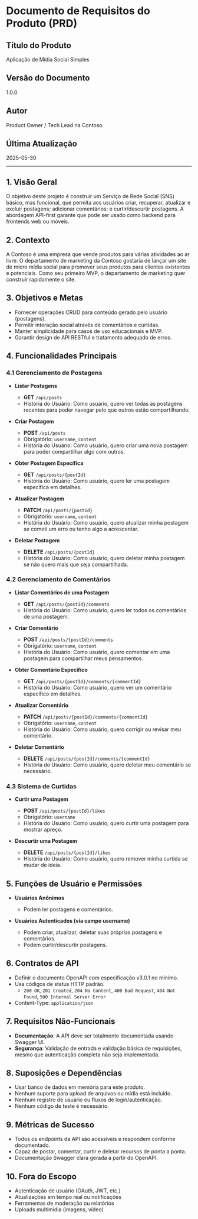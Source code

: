 # Documento de Requisitos do Produto (PRD)

## Título do Produto

Aplicação de Mídia Social Simples

## Versão do Documento

1.0.0

## Autor

Product Owner / Tech Lead na Contoso

## Última Atualização

2025-05-30

---

## 1. Visão Geral

O objetivo deste projeto é construir um Serviço de Rede Social (SNS) básico, mas funcional, que permita aos usuários criar, recuperar, atualizar e excluir postagens; adicionar comentários; e curtir/descurtir postagens. A abordagem API-first garante que pode ser usado como backend para frontends web ou móveis.

## 2. Contexto

A Contoso é uma empresa que vende produtos para várias atividades ao ar livre. O departamento de marketing da Contoso gostaria de lançar um site de micro mídia social para promover seus produtos para clientes existentes e potenciais. Como seu primeiro MVP, o departamento de marketing quer construir rapidamente o site.

## 3. Objetivos e Metas

* Fornecer operações CRUD para conteúdo gerado pelo usuário (postagens).
* Permitir interação social através de comentários e curtidas.
* Manter simplicidade para casos de uso educacionais e MVP.
* Garantir design de API RESTful e tratamento adequado de erros.

## 4. Funcionalidades Principais

### 4.1 Gerenciamento de Postagens

* **Listar Postagens**

  * **GET** `/api/posts`
  * História do Usuário: Como usuário, quero ver todas as postagens recentes para poder navegar pelo que outros estão compartilhando.

* **Criar Postagem**

  * **POST** `/api/posts`
  * Obrigatório: `username`, `content`
  * História do Usuário: Como usuário, quero criar uma nova postagem para poder compartilhar algo com outros.

* **Obter Postagem Específica**

  * **GET** `/api/posts/{postId}`
  * História do Usuário: Como usuário, quero ler uma postagem específica em detalhes.

* **Atualizar Postagem**

  * **PATCH** `/api/posts/{postId}`
  * Obrigatório: `username`, `content`
  * História do Usuário: Como usuário, quero atualizar minha postagem se cometi um erro ou tenho algo a acrescentar.

* **Deletar Postagem**

  * **DELETE** `/api/posts/{postId}`
  * História do Usuário: Como usuário, quero deletar minha postagem se não quero mais que seja compartilhada.

### 4.2 Gerenciamento de Comentários

* **Listar Comentários de uma Postagem**

  * **GET** `/api/posts/{postId}/comments`
  * História do Usuário: Como usuário, quero ler todos os comentários de uma postagem.

* **Criar Comentário**

  * **POST** `/api/posts/{postId}/comments`
  * Obrigatório: `username`, `content`
  * História do Usuário: Como usuário, quero comentar em uma postagem para compartilhar meus pensamentos.

* **Obter Comentário Específico**

  * **GET** `/api/posts/{postId}/comments/{commentId}`
  * História do Usuário: Como usuário, quero ver um comentário específico em detalhes.

* **Atualizar Comentário**

  * **PATCH** `/api/posts/{postId}/comments/{commentId}`
  * Obrigatório: `username`, `content`
  * História do Usuário: Como usuário, quero corrigir ou revisar meu comentário.

* **Deletar Comentário**

  * **DELETE** `/api/posts/{postId}/comments/{commentId}`
  * História do Usuário: Como usuário, quero deletar meu comentário se necessário.

### 4.3 Sistema de Curtidas

* **Curtir uma Postagem**

  * **POST** `/api/posts/{postId}/likes`
  * Obrigatório: `username`
  * História do Usuário: Como usuário, quero curtir uma postagem para mostrar apreço.

* **Descurtir uma Postagem**

  * **DELETE** `/api/posts/{postId}/likes`
  * História do Usuário: Como usuário, quero remover minha curtida se mudar de ideia.

## 5. Funções de Usuário e Permissões

* **Usuários Anônimos**
  * Podem ler postagens e comentários.

* **Usuários Autenticados (via campo username)**
  * Podem criar, atualizar, deletar suas próprias postagens e comentários.
  * Podem curtir/descurtir postagens.

## 6. Contratos de API

* Definir o documento OpenAPI com especificação v3.0.1 no mínimo.
* Usa códigos de status HTTP padrão.
  * `200 OK`, `201 Created`, `204 No Content`, `400 Bad Request`, `404 Not Found`, `500 Internal Server Error`
* Content-Type: `application/json`

## 7. Requisitos Não-Funcionais

* **Documentação**: A API deve ser totalmente documentada usando Swagger UI.
* **Segurança**: Validação de entrada e validação básica de requisições, mesmo que autenticação completa não seja implementada.

## 8. Suposições e Dependências

* Usar banco de dados em memória para este produto.
* Nenhum suporte para upload de arquivos ou mídia está incluído.
* Nenhum registro de usuário ou fluxos de login/autenticação.
* Nenhum código de teste é necessário.

## 9. Métricas de Sucesso

* Todos os endpoints da API são acessíveis e respondem conforme documentado.
* Capaz de postar, comentar, curtir e deletar recursos de ponta a ponta.
* Documentação Swagger clara gerada a partir do OpenAPI.

## 10. Fora do Escopo

* Autenticação de usuário (OAuth, JWT, etc.)
* Atualizações em tempo real ou notificações
* Ferramentas de moderação ou relatórios
* Uploads multimídia (imagens, vídeo)